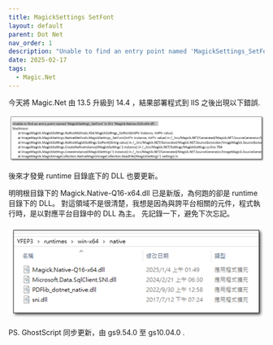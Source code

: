 ```yaml
---
title: MagickSettings SetFont
layout: default
parent: Dot Net
nav_order: 1
description: "Unable to find an entry point named 'MagickSettings_SetFont' in DLL 'Magick.Native-Q16-x64.dll'."
date: 2025-02-17
tags:
  - Magic.Net
---
```


今天將 Magic.Net 由 13.5 升級到 14.4 ，結果部署程式到 IIS 之後出現以下錯誤.

![Magic Image Error](images/magic-image-error.png)

後來才發覺 runtime 目錄底下的 DLL 也要更新。

明明根目錄下的 Magick.Native-Q16-x64.dll 已是新版，為何跑的卻是 runtime 目錄下的 DLL。
對這領域不是很清楚，我想是因為與誇平台相關的元件，程式執行時，是以對應平台目錄中的 DLL 為主。
先記錄一下，避免下次忘記。

![Magic Image Error 2](images/magic-image-error2.png)


PS. GhostScript 同步更新，由 gs9.54.0 至 gs10.04.0 .
